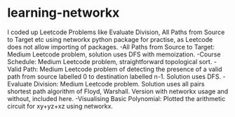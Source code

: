 # learning-networkx
I coded up Leetcode Problems like Evaluate Division, All Paths from Source to Target etc using networkx python package for practise, as Leetcode does not allow importing of packages. 
-All Paths from Source to Target: Medium Leetcode problem, solution uses DFS with memoization.
-Course Schedule: Medium Leetcode problem, straightforward topological sort.
-Valid Path: Medium Leetcode problem of detecting the presence of a valid path from source labelled 0 to destination labelled n-1. Solution uses DFS.
-Evaluate Division: Medium Leetcode problem. Solution uses all pairs shortest path algorithm of Floyd, Warshall. Version with networkx usage and without, included here.
-Visualising Basic Polynomial: Plotted the arithmetic circuit for xy+yz+xz using networkx.
